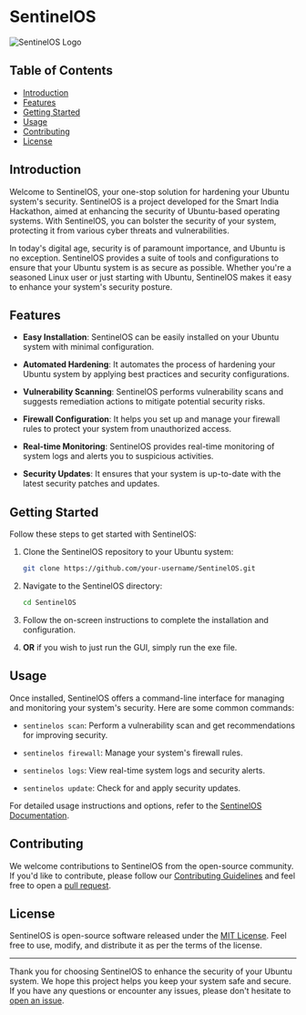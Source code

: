 # SentinelOS

![SentinelOS Logo](sentinelos-logo.png)

## Table of Contents

- [Introduction](#introduction)
- [Features](#features)
- [Getting Started](#getting-started)
- [Usage](#usage)
- [Contributing](#contributing)
- [License](#license)

## Introduction

Welcome to SentinelOS, your one-stop solution for hardening your Ubuntu system's security. SentinelOS is a project developed for the Smart India Hackathon, aimed at enhancing the security of Ubuntu-based operating systems. With SentinelOS, you can bolster the security of your system, protecting it from various cyber threats and vulnerabilities.

In today's digital age, security is of paramount importance, and Ubuntu is no exception. SentinelOS provides a suite of tools and configurations to ensure that your Ubuntu system is as secure as possible. Whether you're a seasoned Linux user or just starting with Ubuntu, SentinelOS makes it easy to enhance your system's security posture.

## Features

- **Easy Installation**: SentinelOS can be easily installed on your Ubuntu system with minimal configuration.

- **Automated Hardening**: It automates the process of hardening your Ubuntu system by applying best practices and security configurations.

- **Vulnerability Scanning**: SentinelOS performs vulnerability scans and suggests remediation actions to mitigate potential security risks.

- **Firewall Configuration**: It helps you set up and manage your firewall rules to protect your system from unauthorized access.

- **Real-time Monitoring**: SentinelOS provides real-time monitoring of system logs and alerts you to suspicious activities.

- **Security Updates**: It ensures that your system is up-to-date with the latest security patches and updates.

## Getting Started

Follow these steps to get started with SentinelOS:

1. Clone the SentinelOS repository to your Ubuntu system:

   ```bash
   git clone https://github.com/your-username/SentinelOS.git
   ```

2. Navigate to the SentinelOS directory:

   ```bash
   cd SentinelOS
   ```

3. Follow the on-screen instructions to complete the installation and configuration.

4. **OR** if you wish to just run the GUI, simply run the exe file.

## Usage

Once installed, SentinelOS offers a command-line interface for managing and monitoring your system's security. Here are some common commands:

- `sentinelos scan`: Perform a vulnerability scan and get recommendations for improving security.

- `sentinelos firewall`: Manage your system's firewall rules.

- `sentinelos logs`: View real-time system logs and security alerts.

- `sentinelos update`: Check for and apply security updates.

For detailed usage instructions and options, refer to the [SentinelOS Documentation](docs/README.md).

## Contributing

We welcome contributions to SentinelOS from the open-source community. If you'd like to contribute, please follow our [Contributing Guidelines](CONTRIBUTING.md) and feel free to open a [pull request](https://github.com/your-username/SentinelOS/pulls).

## License

SentinelOS is open-source software released under the [MIT License](LICENSE). Feel free to use, modify, and distribute it as per the terms of the license.

---

Thank you for choosing SentinelOS to enhance the security of your Ubuntu system. We hope this project helps you keep your system safe and secure. If you have any questions or encounter any issues, please don't hesitate to [open an issue](https://github.com/Pranav-JJ/SentinelOS/issues).
